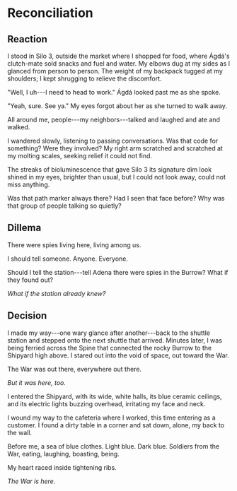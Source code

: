 # Reconciliation
<!-- Dynamite Reactive -->

<!-- _One Sentence_: Back in their Community, the teens part ways and Sase, sensing a growing paranoia within himself, heads to the Shipyard, preferring known danger to unknown danger. -->

## Reaction

<!-- Suspicion and Paranoia -->

<!--
Suspicion:
- Eavesdropping

- Fight-or-flight reflex kicking in
-->

<!--
Paranoia
- Darting eye movements
- Wide eyes
- Flinching
- Scratching compulsively
-
- Muscles that are always tense, ready to fight or run
- Sensitivity to touch and sound
- A racing heartbeat
- Raw nerves and skin

- Seeing danger symbols in everything
-->

I stood in Silo 3, outside the market where I shopped for food, where Ágdá's clutch-mate sold snacks and fuel and water.
My elbows dug at my sides as I glanced from person to person.
The weight of my backpack tugged at my shoulders; I kept shrugging to relieve the discomfort.

"Well, I uh---I need to head to work."
Ágdá looked past me as she spoke.

"Yeah, sure. See ya."
My eyes forgot about her as she turned to walk away.

All around me, people---my neighbors---talked and laughed and ate and walked.

I wandered slowly, listening to passing conversations.
Was that code for something?
Were they involved?
My right arm scratched and scratched at my molting scales, seeking relief it could not find.

The streaks of bioluminescence that gave Silo 3 its signature dim look shined in my eyes, brighter than usual, but I could not look away, could not miss anything.

Was that path marker always there?
Had I seen that face before?
Why was that group of people talking so quietly?

## Dillema

There were spies living here, living among us.

I should tell someone.
Anyone.
Everyone.

Should I tell the station---tell Adena there were spies in the Burrow? What if they found out?

*What if the station already knew?*

<!--
1. Go look for the the spies' trail?
2. Go find Kaysh?
3. Tell Adena
-->

## Decision

<!--
New Goal: Find the familiar, the normal
 -->

I made my way---one wary glance after another---back to the shuttle station and stepped onto the next shuttle that arrived.
Minutes later, I was being ferried across the Spine that connected the rocky Burrow to the Shipyard high above.
I stared out into the void of space, out toward the War.

The War was out there, everywhere out there.

*But it was here, too.*

I entered the Shipyard, with its wide, white halls, its blue ceramic ceilings, and its electric lights buzzing overhead, irritating my face and neck.

I wound my way to the cafeteria where I worked, this time entering as a customer. I found a dirty table in a corner and sat down, alone, my back to the wall.

Before me, a sea of blue clothes.
Light blue.
Dark blue.
Soldiers from the War, eating, laughing, boasting, being.

My heart raced inside tightening ribs.

*The War is here.*
